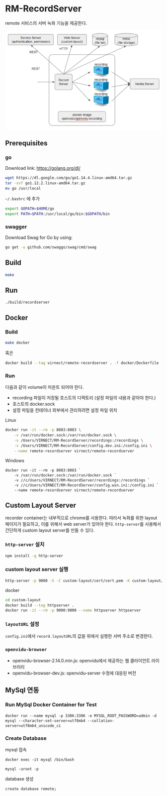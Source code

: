 # RM-RecordServer

remote 서비스의 서버 녹화 기능을 제공한다.

![architecture](./images/architecture.png)

## Prerequisites

### go

Download link: https://golang.org/dl/

```bash
wget https://dl.google.com/go/go1.14.4.linux-amd64.tar.gz
tar -xvf go1.12.2.linux-amd64.tar.gz
mv go /usr/local
```

`~/.bashrc` 에 추가

```bash
export GOPATH=$HOME/go
export PATH=$PATH:/usr/local/go/bin:$GOPATH/bin
```

### swagger

Download Swag for Go by using:

```bash
go get -u github.com/swaggo/swag/cmd/swag
```

## Build

```bash
make
```

## Run

```
./build/recordserver
```

## Docker

### Build

```bash
make docker
```

혹은

```bash
docker build --tag virnect/remote-recordserver . -f docker/Dockerfile
```

### Run

다음과 같이 volume이 마운트 되어야 한다.

- recording 파일이 저장될 호스트의 디렉토리 (설정 파일의 내용과 같아야 한다.)
- 호스트의 docker.sock
- 설정 파일을 컨테이너 외부에서 관리하려면 설정 파일 위치

Linux

```bash
docker run -it --rm -p 8083:8083 \
    -v /var/run/docker.sock:/var/run/docker.sock \
    -v /Users/VIRNECT/RM-RecordServer/recordings:/recordings \
    -v /Users/VIRNECT/RM-RecordServer/config.dev.ini:/config.ini \
    --name remote-recordserver virnect/remote-recordserver
```

Windows

```
docker run -it --rm -p 8083:8083 `
    -v /var/run/docker.sock:/var/run/docker.sock `
    -v //c/Users/VIRNECT/RM-RecordServer/recordings:/recordings `
    -v //c/Users/VIRNECT/RM-RecordServer/config.win.ini:/config.ini `
    --name remote-recordserver virnect/remote-recordserver
```

## Custom Layout Server

recorder container는 내부적으로 chrome를 사용한다. 따라서 녹화를 위한 layout 페이지가 필요하고, 이를 위해서 web server가 있어야 한다.
`http-server`를 사용해서 간단하게 custom layout server를 만들 수 있다.

### `http-server` 설치

```bash
npm install -g http-server
```

### custom layout server 실행

```bash
http-server -p 9000 -S -C custom-layout/cert/cert.pem -K custom-layout/cert/key.pem custom-layout/public/
```

docker

```bash
cd custom-layout
docker build --tag httpserver .
docker run -it --rm -p 9000:9000 --name httpserver httpserver
```

### `layoutURL` 설정

`config.ini`에서 `record.layoutURL`의 값을 위에서 실행한 서버 주소로 변경한다.

### `openvidu-browser`

- openvidu-browser-2.14.0.min.js: openvidu에서 제공하는 웹 클라이언트 라이브러리
- openvidu-browser-dev.js: openvidu-server 수정에 대응된 버전

## MySql 연동

### Run MySql Docker Container for Test

```
docker run --name mysql -p 3306:3306 -e MYSQL_ROOT_PASSWORD=admin -d mysql --character-set-server=utf8mb4 --collation-server=utf8mb4_unicode_ci
```

### Create Database

mysql 접속

```
docker exec -it mysql /bin/bash
```

```
mysql -uroot -p
```

database 생성

```
create database remote;
```
